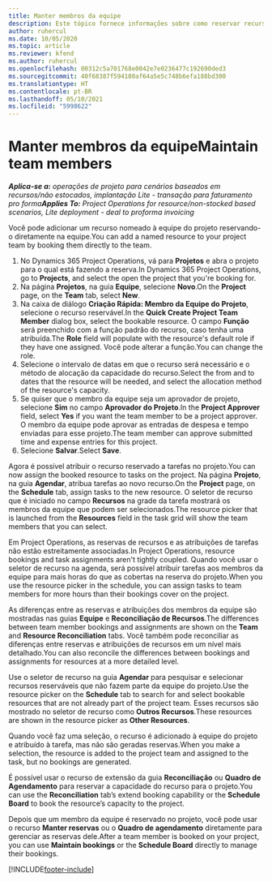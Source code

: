 ```yaml
---
title: Manter membros da equipe
description: Este tópico fornece informações sobre como reservar recursos nomeados para equipes de projeto e atribuí-los a tarefas.
author: ruhercul
ms.date: 10/05/2020
ms.topic: article
ms.reviewer: kfend
ms.author: ruhercul
ms.openlocfilehash: 00312c5a701768e0042e7e0236477c192690ded3
ms.sourcegitcommit: 40f68387f594180af64a5e5c748b6efa188bd300
ms.translationtype: HT
ms.contentlocale: pt-BR
ms.lasthandoff: 05/10/2021
ms.locfileid: "5998622"
---
```

# <a name="maintain-team-members"></a><span data-ttu-id="a2d9b-103">Manter membros da equipe</span><span class="sxs-lookup"><span data-stu-id="a2d9b-103">Maintain team members</span></span>

<span data-ttu-id="a2d9b-104">_**Aplica-se a:** operações de projeto para cenários baseados em recursos/não estocados, implantação Lite - transação para faturamento pro forma_</span><span class="sxs-lookup"><span data-stu-id="a2d9b-104">_**Applies To:** Project Operations for resource/non-stocked based scenarios, Lite deployment - deal to proforma invoicing_</span></span>

<span data-ttu-id="a2d9b-105">Você pode adicionar um recurso nomeado à equipe do projeto reservando-o diretamente na equipe.</span><span class="sxs-lookup"><span data-stu-id="a2d9b-105">You can add a named resource to your project team by booking them directly to the team.</span></span>

1. <span data-ttu-id="a2d9b-106">No Dynamics 365 Project Operations, vá para **Projetos** e abra o projeto para o qual está fazendo a reserva.</span><span class="sxs-lookup"><span data-stu-id="a2d9b-106">In Dynamics 365 Project Operations, go to **Projects**, and select the open the project that you're booking for.</span></span>
2. <span data-ttu-id="a2d9b-107">Na página **Projetos**, na guia **Equipe**, selecione **Novo**.</span><span class="sxs-lookup"><span data-stu-id="a2d9b-107">On the **Project** page, on the **Team** tab, select **New**.</span></span> 
3. <span data-ttu-id="a2d9b-108">Na caixa de diálogo **Criação Rápida: Membro da Equipe do Projeto**, selecione o recurso reservável.</span><span class="sxs-lookup"><span data-stu-id="a2d9b-108">In the **Quick Create Project Team Member** dialog box, select the bookable resource.</span></span> <span data-ttu-id="a2d9b-109">O campo **Função** será preenchido com a função padrão do recurso, caso tenha uma atribuída.</span><span class="sxs-lookup"><span data-stu-id="a2d9b-109">The **Role** field will populate with the resource's default role if they have one assigned.</span></span> <span data-ttu-id="a2d9b-110">Você pode alterar a função.</span><span class="sxs-lookup"><span data-stu-id="a2d9b-110">You can change the role.</span></span> 
4. <span data-ttu-id="a2d9b-111">Selecione o intervalo de datas em que o recurso será necessário e o método de alocação da capacidade do recurso.</span><span class="sxs-lookup"><span data-stu-id="a2d9b-111">Select the from and to dates that the resource will be needed, and select the allocation method of the resource's capacity.</span></span> 
5. <span data-ttu-id="a2d9b-112">Se quiser que o membro da equipe seja um aprovador de projeto, selecione **Sim** no campo **Aprovador do Projeto**.</span><span class="sxs-lookup"><span data-stu-id="a2d9b-112">In the **Project Approver** field, select **Yes** if you want the team member to be a project approver.</span></span> <span data-ttu-id="a2d9b-113">O membro da equipe pode aprovar as entradas de despesa e tempo enviadas para esse projeto.</span><span class="sxs-lookup"><span data-stu-id="a2d9b-113">The team member can approve submitted time and expense entries for this project.</span></span> 
6. <span data-ttu-id="a2d9b-114">Selecione **Salvar**.</span><span class="sxs-lookup"><span data-stu-id="a2d9b-114">Select **Save**.</span></span>

<span data-ttu-id="a2d9b-115">Agora é possível atribuir o recurso reservado a tarefas no projeto.</span><span class="sxs-lookup"><span data-stu-id="a2d9b-115">You can now assign the booked resource to tasks on the project.</span></span> <span data-ttu-id="a2d9b-116">Na página **Projeto**, na guia **Agendar**, atribua tarefas ao novo recurso.</span><span class="sxs-lookup"><span data-stu-id="a2d9b-116">On the **Project** page, on the **Schedule** tab, assign tasks to the new resource.</span></span> <span data-ttu-id="a2d9b-117">O seletor de recurso que é iniciado no campo **Recursos** na grade da tarefa mostrará os membros da equipe que podem ser selecionados.</span><span class="sxs-lookup"><span data-stu-id="a2d9b-117">The resource picker that is launched from the **Resources** field in the task grid will show the team members that you can select.</span></span>


<span data-ttu-id="a2d9b-118">Em Project Operations, as reservas de recursos e as atribuições de tarefas não estão estreitamente associadas.</span><span class="sxs-lookup"><span data-stu-id="a2d9b-118">In Project Operations, resource bookings and task assignments aren't tightly coupled.</span></span> <span data-ttu-id="a2d9b-119">Quando você usar o seletor de recurso na agenda, será possível atribuir tarefas aos membros da equipe para mais horas do que as cobertas na reserva do projeto.</span><span class="sxs-lookup"><span data-stu-id="a2d9b-119">When you use the resource picker in the schedule, you can assign tasks to team members for more hours than their bookings cover on the project.</span></span>

<span data-ttu-id="a2d9b-120">As diferenças entre as reservas e atribuições dos membros da equipe são mostradas nas guias **Equipe** e **Reconciliação de Recursos**.</span><span class="sxs-lookup"><span data-stu-id="a2d9b-120">The differences between team member bookings and assignments are shown on the **Team** and **Resource Reconciliation** tabs.</span></span> <span data-ttu-id="a2d9b-121">Você também pode reconciliar as diferenças entre reservas e atribuições de recursos em um nível mais detalhado.</span><span class="sxs-lookup"><span data-stu-id="a2d9b-121">You can also reconcile the differences between bookings and assignments for resources at a more detailed level.</span></span>

<span data-ttu-id="a2d9b-122">Use o seletor de recurso na guia **Agendar** para pesquisar e selecionar recursos reserváveis que não fazem parte da equipe do projeto.</span><span class="sxs-lookup"><span data-stu-id="a2d9b-122">Use the resource picker on the **Schedule** tab to search for and select bookable resources that are not already part of the project team.</span></span> <span data-ttu-id="a2d9b-123">Esses recursos são mostrado no seletor de recurso como **Outros Recursos**.</span><span class="sxs-lookup"><span data-stu-id="a2d9b-123">These resources are shown in the resource picker as **Other Resources**.</span></span>

<span data-ttu-id="a2d9b-124">Quando você faz uma seleção, o recurso é adicionado à equipe do projeto e atribuído à tarefa, mas não são geradas reservas.</span><span class="sxs-lookup"><span data-stu-id="a2d9b-124">When you make a selection, the resource is added to the project team and assigned to the task, but no bookings are generated.</span></span>

<span data-ttu-id="a2d9b-125">É possível usar o recurso de extensão da guia **Reconciliação** ou **Quadro de Agendamento** para reservar a capacidade do recurso para o projeto.</span><span class="sxs-lookup"><span data-stu-id="a2d9b-125">You can use the **Reconciliation** tab’s extend booking capability or the **Schedule Board** to book the resource’s capacity to the project.</span></span>

<span data-ttu-id="a2d9b-126">Depois que um membro da equipe é reservado no projeto, você pode usar o recurso **Manter reservas** ou o **Quadro de agendamento** diretamente para gerenciar as reservas dele.</span><span class="sxs-lookup"><span data-stu-id="a2d9b-126">After a team member is booked on your project, you can use **Maintain bookings** or the **Schedule Board** directly to manage their bookings.</span></span>


[!INCLUDE[footer-include](../includes/footer-banner.md)]